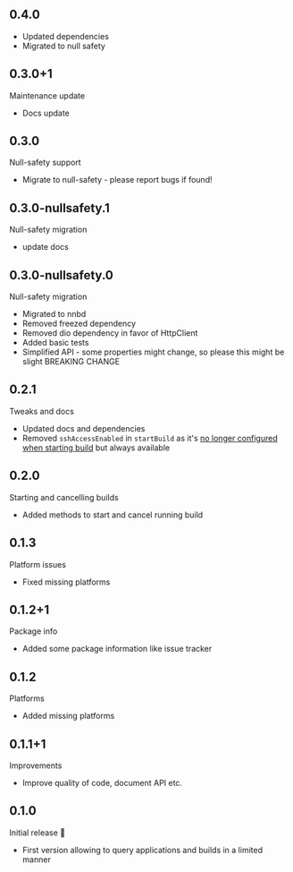 ## 0.4.0

- Updated dependencies
- Migrated to null safety

## 0.3.0+1

Maintenance update

- Docs update

## 0.3.0

Null-safety support

- Migrate to null-safety - please report bugs if found!

## 0.3.0-nullsafety.1

Null-safety migration

- update docs

## 0.3.0-nullsafety.0

Null-safety migration

- Migrated to nnbd
- Removed freezed dependency
- Removed dio dependency in favor of HttpClient
- Added basic tests
- Simplified API - some properties might change, so please this might be slight BREAKING CHANGE

## 0.2.1

Tweaks and docs

- Updated docs and dependencies
- Removed `sshAccessEnabled` in `startBuild` as it's [no longer configured when starting build](https://docs.codemagic.io/troubleshooting/accessing-builder-machine-via-ssh/) but always available

## 0.2.0

Starting and cancelling builds

- Added methods to start and cancel running build

## 0.1.3

Platform issues

- Fixed missing platforms

## 0.1.2+1

Package info

- Added some package information like issue tracker

## 0.1.2

Platforms

- Added missing platforms

## 0.1.1+1

Improvements

- Improve quality of code, document API etc.

## 0.1.0

Initial release 🎉

- First version allowing to query applications and builds in a limited manner
